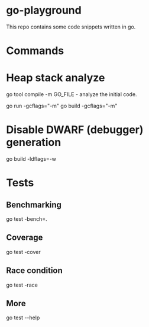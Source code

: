 # go-playground

This repo contains some code snippets written in go. 

# Commands

  # Heap stack analyze

  go tool compile -m GO_FILE - analyze the initial code.


  go run -gcflags="-m" 
  go build -gcflags="-m" 

  # Disable DWARF (debugger) generation

  go build -ldflags=-w

# Tests

## Benchmarking

  go test -bench=.

## Coverage

  go test -cover

## Race condition

  go test -race

## More 

  go test --help